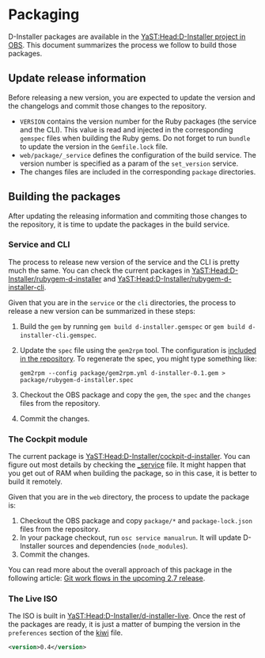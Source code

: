 # Packaging

D-Installer packages are available in the [YaST:Head:D-Installer project in
OBS](https://build.opensuse.org/project/show/YaST:Head:D-Installer). This document summarizes the
process we follow to build those packages.

## Update release information

Before releasing a new version, you are expected to update the version and the changelogs
and commit those changes to the repository.

* `VERSION` contains the version number for the Ruby packages (the service and the CLI). This value
  is read and injected in the corresponding `gemspec` files when building the Ruby gems. Do not
  forget to run `bundle` to update the version in the `Gemfile.lock` file.
* `web/package/_service` defines the configuration of the build service. The version
  number is specified as a param of the `set_version` service.
* The changes files are included in the corresponding `package` directories.

## Building the packages

After updating the releasing information and commiting those changes to the repository, it is time
to update the packages in the build service.

### Service and CLI

The process to release new version of the service and the CLI is pretty much the same. You can check
the current packages in
[YaST:Head:D-Installer/rubygem-d-installer](https://build.opensuse.org/package/show/YaST:Head:D-Installer/rubygem-d-installer)
and
[YaST:Head:D-Installer/rubygem-d-installer-cli](https://build.opensuse.org/package/show/YaST:Head:D-Installer/rubygem-d-installer-cli).

Given that you are in the `service` or the `cli` directories, the process to release a new version
can be summarized in these steps:

1. Build the `gem` by running `gem build d-installer.gemspec` or `gem build
   d-installer-cli.gemspec`.
2. Update the `spec` file using the `gem2rpm` tool. The configuration is [included in the
   repository](./service/package/gem2rpm.yml). To regenerate the spec, you might type something
   like:

       gem2rpm --config package/gem2rpm.yml d-installer-0.1.gem > package/rubygem-d-installer.spec

3. Checkout the OBS package and copy the `gem`, the `spec` and the `changes` files from the
   repository.
4. Commit the changes.

### The Cockpit module

The current package is
[YaST:Head:D-Installer/cockpit-d-installer](https://build.opensuse.org/package/show/YaST:Head:D-Installer/cockpit-d-installer).
You can figure out most details by checking the [_service](_./web/package/_service) file. It might
happen that you get out of RAM when building the package, so in this case, it is better to build it
remotely.

Given that you are in the `web` directory, the process to update the package is:

1. Checkout the OBS package and copy `package/*` and `package-lock.json` files from the repository.
2. In your package checkout, run `osc service manualrun`. It will update D-Installer sources and
   dependencies (`node_modules`).
3. Commit the changes.

You can read more about the overall approach of this package in the following article: [Git work
flows in the upcoming 2.7 release](https://openbuildservice.org/2016/04/08/new_git_in_27/).

### The Live ISO

The ISO is built in
[YaST:Head:D-Installer/d-installer-live](https://build.opensuse.org/package/show/YaST:Head:D-Installer/d-installer-live).
Once the rest of the packages are ready, it is just a matter of bumping the version in the
`preferences` section of the
[kiwi](https://build.opensuse.org/package/view_file/YaST:Head:D-Installer/d-installer-live/d-installer-live.kiwi?expand=1)
file.

```xml
<version>0.4</version>
```
